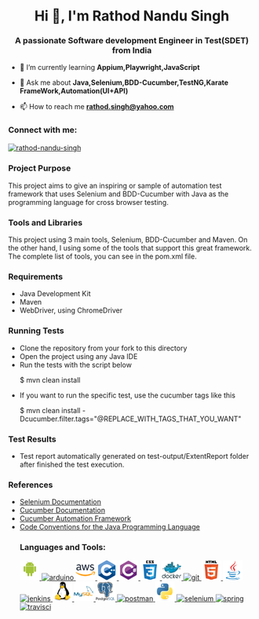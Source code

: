 <h1 align="center">Hi 👋, I'm Rathod Nandu Singh</h1>
<h3 align="center">A passionate Software development Engineer in Test(SDET) from India</h3>

- 🌱 I’m currently learning **Appium,Playwright,JavaScript**

- 💬 Ask me about **Java,Selenium,BDD-Cucumber,TestNG,Karate FrameWork,Automation(UI+API)**

- 📫 How to reach me **rathod.singh@yahoo.com**

<h3 align="left">Connect with me:</h3>
<p align="left">
<a href="https://linkedin.com/in/rathod-nandu-singh" target="blank"><img align="center" src="https://raw.githubusercontent.com/rahuldkjain/github-profile-readme-generator/master/src/images/icons/Social/linked-in-alt.svg" alt="rathod-nandu-singh" height="30" width="40" /></a>
</p>
<h3 align="left">Project Purpose</h3>
<p>This project aims to give an inspiring or sample of automation test framework that uses Selenium and BDD-Cucumber with Java as the programming language for cross browser testing.</p>
<h3>Tools and Libraries</h3>
<p>This project using 3 main tools, Selenium, BDD-Cucumber and Maven. On the other hand, I using some of the tools that support this great framework. The complete list of tools, you can see in the pom.xml file.</p>
<h3>Requirements</h3>
<ul>
  <li>Java Development Kit</li>
  <li>Maven</li>
  <li>WebDriver, using ChromeDriver</li>
</ul>
<h3>Running Tests</h3>
<ul>
  <li>Clone the repository from your fork to this directory</li>
  <li>Open the project using any Java IDE</li>
  <li>Run the tests with the script below</li>
  	<p> $ mvn clean install</p>
  <li>If you want to run the specific test, use the cucumber tags like this</li> 
    <p>$ mvn clean install - Dcucumber.filter.tags="@REPLACE_WITH_TAGS_THAT_YOU_WANT"
    </p>
</ul>

<h3>Test Results</h3>
<ul>
	<li>Test report automatically generated on test-output/ExtentReport folder after finished the test execution.
	</li>
</ul>
<h3>References</h3>
<ul>
<li><a href="https://www.selenium.dev/documentation/en/">Selenium Documentation</a></li>
	<li><a href="https://cucumber.io/docs/installation/java/">Cucumber Documentation</a></li>
    <li><a href="https://www.toolsqa.com/cucumber-automation-framework/">Cucumber Automation Framework</a></li>
    <li><a href="https://www.oracle.com/java/technologies/javase/codeconventions-introduction.html/">Code Conventions for the Java Programming Language</a></li>
<h3 align="left">Languages and Tools:</h3>
<p align="left"> <a href="https://developer.android.com" target="_blank" rel="noreferrer"> <img src="https://raw.githubusercontent.com/devicons/devicon/master/icons/android/android-original-wordmark.svg" alt="android" width="40" height="40"/> </a> <a href="https://www.arduino.cc/" target="_blank" rel="noreferrer"> <img src="https://cdn.worldvectorlogo.com/logos/arduino-1.svg" alt="arduino" width="40" height="40"/> </a> <a href="https://aws.amazon.com" target="_blank" rel="noreferrer"> <img src="https://raw.githubusercontent.com/devicons/devicon/master/icons/amazonwebservices/amazonwebservices-original-wordmark.svg" alt="aws" width="40" height="40"/> </a> <a href="https://www.w3schools.com/cpp/" target="_blank" rel="noreferrer"> <img src="https://raw.githubusercontent.com/devicons/devicon/master/icons/cplusplus/cplusplus-original.svg" alt="cplusplus" width="40" height="40"/> </a> <a href="https://www.w3schools.com/cs/" target="_blank" rel="noreferrer"> <img src="https://raw.githubusercontent.com/devicons/devicon/master/icons/csharp/csharp-original.svg" alt="csharp" width="40" height="40"/> </a> <a href="https://www.w3schools.com/css/" target="_blank" rel="noreferrer"> <img src="https://raw.githubusercontent.com/devicons/devicon/master/icons/css3/css3-original-wordmark.svg" alt="css3" width="40" height="40"/> </a> <a href="https://www.docker.com/" target="_blank" rel="noreferrer"> <img src="https://raw.githubusercontent.com/devicons/devicon/master/icons/docker/docker-original-wordmark.svg" alt="docker" width="40" height="40"/> </a> <a href="https://git-scm.com/" target="_blank" rel="noreferrer"> <img src="https://www.vectorlogo.zone/logos/git-scm/git-scm-icon.svg" alt="git" width="40" height="40"/> </a> <a href="https://www.w3.org/html/" target="_blank" rel="noreferrer"> <img src="https://raw.githubusercontent.com/devicons/devicon/master/icons/html5/html5-original-wordmark.svg" alt="html5" width="40" height="40"/> </a> <a href="https://www.java.com" target="_blank" rel="noreferrer"> <img src="https://raw.githubusercontent.com/devicons/devicon/master/icons/java/java-original.svg" alt="java" width="40" height="40"/> </a> <a href="https://www.jenkins.io" target="_blank" rel="noreferrer"> <img src="https://www.vectorlogo.zone/logos/jenkins/jenkins-icon.svg" alt="jenkins" width="40" height="40"/> </a> <a href="https://www.linux.org/" target="_blank" rel="noreferrer"> <img src="https://raw.githubusercontent.com/devicons/devicon/master/icons/linux/linux-original.svg" alt="linux" width="40" height="40"/> </a> <a href="https://www.mysql.com/" target="_blank" rel="noreferrer"> <img src="https://raw.githubusercontent.com/devicons/devicon/master/icons/mysql/mysql-original-wordmark.svg" alt="mysql" width="40" height="40"/> </a> <a href="https://www.postgresql.org" target="_blank" rel="noreferrer"> <img src="https://raw.githubusercontent.com/devicons/devicon/master/icons/postgresql/postgresql-original-wordmark.svg" alt="postgresql" width="40" height="40"/> </a> <a href="https://postman.com" target="_blank" rel="noreferrer"> <img src="https://www.vectorlogo.zone/logos/getpostman/getpostman-icon.svg" alt="postman" width="40" height="40"/> </a> <a href="https://www.python.org" target="_blank" rel="noreferrer"> <img src="https://raw.githubusercontent.com/devicons/devicon/master/icons/python/python-original.svg" alt="python" width="40" height="40"/> </a> <a href="https://www.selenium.dev" target="_blank" rel="noreferrer"> <img src="https://raw.githubusercontent.com/detain/svg-logos/780f25886640cef088af994181646db2f6b1a3f8/svg/selenium-logo.svg" alt="selenium" width="40" height="40"/> </a> <a href="https://spring.io/" target="_blank" rel="noreferrer"> <img src="https://www.vectorlogo.zone/logos/springio/springio-icon.svg" alt="spring" width="40" height="40"/> </a> <a href="https://travis-ci.org" target="_blank" rel="noreferrer"> <img src="https://www.vectorlogo.zone/logos/travis-ci/travis-ci-icon.svg" alt="travisci" width="40" height="40"/> </a> </p>
